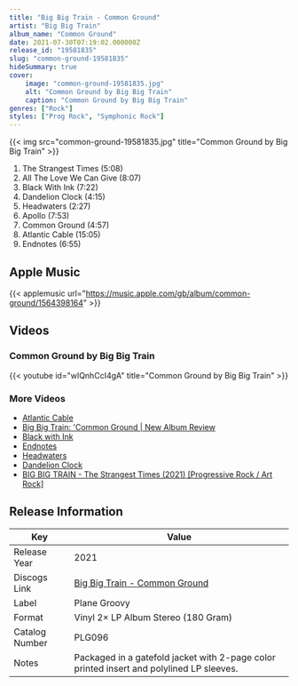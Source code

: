 ```yaml
---
title: "Big Big Train - Common Ground"
artist: "Big Big Train"
album_name: "Common Ground"
date: 2021-07-30T07:19:02.000000Z
release_id: "19581835"
slug: "common-ground-19581835"
hideSummary: true
cover:
    image: "common-ground-19581835.jpg"
    alt: "Common Ground by Big Big Train"
    caption: "Common Ground by Big Big Train"
genres: ["Rock"]
styles: ["Prog Rock", "Symphonic Rock"]
---
```


{{< img src="common-ground-19581835.jpg" title="Common Ground by Big Big Train" >}}

<!-- section break -->

1. The Strangest Times (5:08)
2. All The Love We Can Give (8:07)
3. Black With Ink (7:22)
4. Dandelion Clock (4:15)
5. Headwaters (2:27)
6. Apollo (7:53)
7. Common Ground (4:57)
8. Atlantic Cable (15:05)
9. Endnotes (6:55)

<!-- section break -->




## Apple Music
{{< applemusic url="https://music.apple.com/gb/album/common-ground/1564398164" >}}





## Videos
### Common Ground by Big Big Train
{{< youtube id="wIQnhCcI4gA" title="Common Ground by Big Big Train" >}}<br>

### More Videos

- [Atlantic Cable](https://www.youtube.com/watch?v=V_Fbr9GkiFk)
- [Big Big Train: 'Common Ground | New Album Review](https://www.youtube.com/watch?v=pv1G_A9N4Dg)
- [Black with Ink](https://www.youtube.com/watch?v=c9rO6-i3qUg)
- [Endnotes](https://www.youtube.com/watch?v=Qp9zC1rE7LM)
- [Headwaters](https://www.youtube.com/watch?v=kLTK26pqo-k)
- [Dandelion Clock](https://www.youtube.com/watch?v=xvsqQSxag5c)
- [BIG BIG TRAIN - The Strangest Times (2021) [Progressive Rock / Art Rock]](https://www.youtube.com/watch?v=swdU6qMjldE)


## Release Information
|  Key           | Value                                                |
| ---------------| ---------------------------------------------------- |
| Release Year   | 2021                                   |
| Discogs Link   | [Big Big Train - Common Ground](https://www.discogs.com/release/19581835-Big-Big-Train-Common-Ground) |
| Label          | Plane Groovy |
| Format         | Vinyl 2× LP Album Stereo (180 Gram) |
| Catalog Number | PLG096 |
| Notes | Packaged in a gatefold jacket with 2-page color printed insert and polylined LP sleeves. |